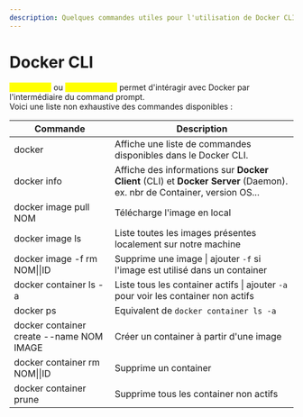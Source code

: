 ```yaml
---
description: Quelques commandes utiles pour l'utilisation de Docker CLI
---
```


# Docker CLI

<mark style="color:yellow;">**Docker CLI**</mark> ou <mark style="color:yellow;">**Docker Client**</mark> permet d'intéragir avec Docker par l'intermédiaire du command prompt.\
Voici une liste non exhaustive des commandes disponibles :

| Commande                                 | Description                                                                                                             |
| ---------------------------------------- | ----------------------------------------------------------------------------------------------------------------------- |
| docker                                   | Affiche une liste de commandes disponibles dans le Docker CLI.                                                          |
| docker info                              | Affiche des informations sur **Docker Client** (CLI) et **Docker Server** (Daemon). ex. nbr de Container, version OS... |
| docker image pull NOM                    | Télécharge l'image en local                                                                                             |
| docker image ls                          | Liste toutes les images présentes localement sur notre machine                                                          |
| docker image -f rm NOM\|\|ID             | Supprime une image \| ajouter `-f` si l'image est utilisé dans un container                                             |
| docker container ls -a                   | Liste tous les container actifs \| ajouter `-a` pour voir les container non actifs                                      |
| docker ps                                | Equivalent de `docker container ls -a`                                                                                  |
| docker container create --name NOM IMAGE | Créer un container à partir d'une image                                                                                 |
| docker container rm NOM\|\|ID            | Supprime un container                                                                                                   |
| docker container prune                   | Supprime tous les container non actifs                                                                                  |
